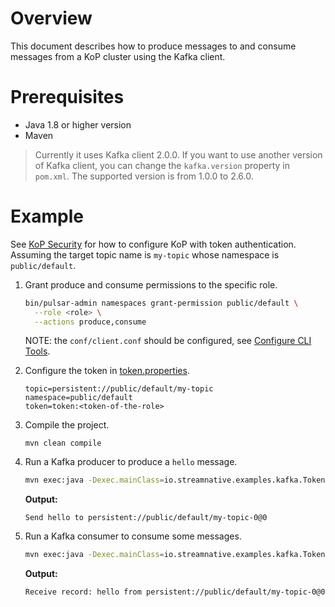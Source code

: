 # Overview

This document describes how to produce messages to and consume messages from a KoP cluster using the Kafka client.

# Prerequisites

- Java 1.8 or higher version
- Maven

> Currently it uses Kafka client 2.0.0. If you want to use another version of Kafka client, you can change the `kafka.version` property in `pom.xml`. The supported version is from 1.0.0 to 2.6.0.

# Example

See [KoP Security](https://github.com/streamnative/kop/blob/master/docs/security.md) for how to configure KoP with token authentication. Assuming the target topic name is `my-topic` whose namespace is `public/default`.

1. Grant produce and consume permissions to the specific role.

   ```bash
   bin/pulsar-admin namespaces grant-permission public/default \
     --role <role> \
     --actions produce,consume
   ```

   NOTE: the `conf/client.conf` should be configured, see [Configure CLI Tools](http://pulsar.apache.org/docs/en/security-jwt/#cli-tools).

2. Configure the token in [token.properties](src/main/resources/token.properties).

   ```properties
   topic=persistent://public/default/my-topic
   namespace=public/default
   token=token:<token-of-the-role>
   ```

3. Compile the project.

   ```
   mvn clean compile
   ```

4. Run a Kafka producer to produce a `hello` message.

   ```bash
   mvn exec:java -Dexec.mainClass=io.streamnative.examples.kafka.TokenProducer
   ```

   **Output:**

   ```
   Send hello to persistent://public/default/my-topic-0@0
   ```

5. Run a Kafka consumer to consume some messages.

   ```bash
   mvn exec:java -Dexec.mainClass=io.streamnative.examples.kafka.TokenConsumer
   ```

   **Output:**

   ```
   Receive record: hello from persistent://public/default/my-topic-0@0
   ```
